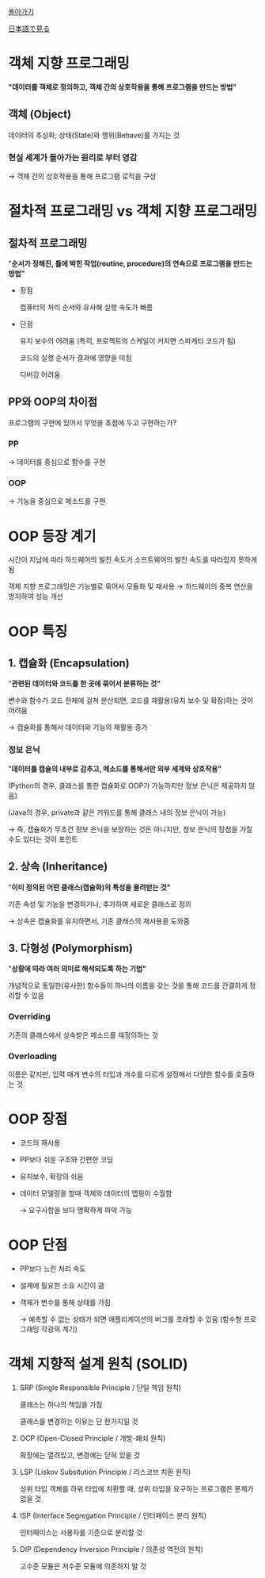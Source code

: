 [돌아가기](https://github.com/LEEJ0NGWAN/CS)

[日本語で見る](./README-jp.md)

# 객체 지향 프로그래밍

**"데이터를 객체로 정의하고, 객체 간의 상호작용을 통해 프로그램을 만드는 방법"**

## 객체 (Object)

데이터의 추상화; 상태(State)와 행위(Behave)를 가지는 것

### 현실 세계가 돌아가는 원리로 부터 영감

→ 객체 간의 상호작용을 통해 프로그램 로직을 구성

# 절차적 프로그래밍 vs 객체 지향 프로그래밍

## 절차적 프로그래밍

"**순서가 정해진, 틀에 박힌 작업(routine, procedure)의 연속으로  프로그램을 만드는 방법"**

- 장점

    컴퓨터의 처리 순서와 유사해 실행 속도가 빠름

- 단점

    유지 보수의 어려움 (특히, 프로젝트의 스케일이 커지면 스파게티 코드가 됨)

    코드의 실행 순서가 결과에 영향을 미침

    디버깅 어려움

## PP와 OOP의 차이점

프로그램의 구현에 있어서 무엇을 초점에 두고 구현하는가?

### PP

→ 데이터를 중심으로 함수를 구현

### OOP

→ 기능을 중심으로 메소드를 구현

# OOP 등장 계기

시간이 지남에 따라 하드웨어의 발전 속도가 소프트웨어의 발전 속도를 따라잡지 못하게 됨

객체 지향 프로그래밍은 기능별로 묶어서 모듈화 및 재사용 → 하드웨어의 중복 연산을 방지하여 성능 개선

# OOP 특징

## 1. 캡슐화 (Encapsulation)

"**관련된 데이터와 코드를 한 곳에 묶어서 분류하는 것"**

변수와 함수가 코드 전체에 걸쳐 분산되면, 코드를 재활용(유지 보수 및 확장)하는 것이 어려움

→ 캡슐화를 통해서 데이터와 기능의 재활용 증가

### 정보 은닉

"**데이터를 캡슐의 내부로 감추고, 메소드를 통해서만 외부 세계와 상호작용"**

(Python의 경우, 클래스를 통한 캡슐화로 OOP가 가능하지만 정보 은닉은 제공하지 않음)

(Java의 경우, private과 같은 키워드를 통해 클래스 내의 정보 은닉이 가능)

→ 즉, 캡슐화가 무조건 정보 은닉을 보장하는 것은 아니지만, 정보 은닉의 장점을 가질 수도 있다는 것이 포인트

## 2. 상속 (Inheritance)

"**이미 정의된 어떤 클래스(캡슐화)의 특성을 물려받는 것"**

기존 속성 및 기능을 변경하거나, 추가하여 새로운 클래스로 정의

→ 상속은 캡슐화를 유지하면서, 기존 클래스의 재사용을 도와줌

## 3. 다형성 (Polymorphism)

"**상황에 따라 여러 의미로 해석되도록 하는 기법"**

개념적으로 동일한(유사한) 함수들이 하나의 이름을 갖는 것을 통해 코드를 간결하게 정리할 수 있음

### Overriding

기존의 클래스에서 상속받은 메소드를 재정의하는 것

### Overloading

이름은 같지만, 입력 매개 변수의 타입과 개수를 다르게 설정해서 다양한 함수를 호출하는 것

# OOP 장점

- 코드의 재사용
- PP보다 쉬운 구조와 간편한 코딩
- 유지보수, 확장의 쉬움
- 데이터 모델링을 할때 객체와 데이터의 맵핑이 수월함

    → 요구사항을 보다 명확하게 파악 가능

# OOP 단점

- PP보다 느린 처리 속도
- 설계에 필요한 소요 시간이 큼
- 객체가 변수를 통해 상태를 가짐

    → 예측할 수 없는 상태가 되면 애플리케이션의 버그를 초래할 수 있음 (함수형 프로그래밍 각광의 계기)

# 객체 지향적 설계 원칙 (SOLID)

1. SRP (Single Responsible Principle / 단일 책임 원칙)

    클래스는 하나의 책임을 가짐

    클래스를 변경하는 이유는 단 한가지일 것

2. OCP (Open-Closed Principle / 개방-폐쇠 원칙)

    확장에는 열려있고, 변경에는 닫혀 있을 것

3. LSP (Liskov Subsitution Principle / 리스코브 치환 원칙)

    상위 타입 객체를 하위 타입에 치환할 때, 상위 타입을 요구하는 프로그램은 문제가 없을 것

4. ISP (Interface Segregation Principle / 인터페이스 분리 원칙)

    인터페이스는 사용자를 기준으로 분리할 것

5. DIP (Dependency Inversion Principle / 의존성 역전의 원칙)

    고수준 모듈은 저수준 모듈에 의존하지 말 것
